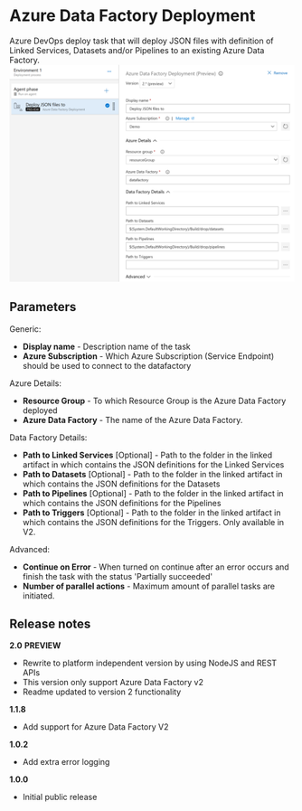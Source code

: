 # Azure Data Factory Deployment

Azure DevOps deploy task that will deploy JSON files with definition of Linked Services, Datasets and/or Pipelines to an existing Azure Data Factory. 
![](../images/screenshot-2.png)

## Parameters

Generic:

- **Display name** - Description name of the task
- **Azure Subscription** - Which Azure Subscription (Service Endpoint) should be used to connect to the datafactory

Azure Details:
- **Resource Group** - To which Resource Group is the Azure Data Factory deployed
- **Azure Data Factory** - The name of the Azure Data Factory.

Data Factory Details:

- **Path to Linked Services** [Optional] - Path to the folder in the linked artifact in which contains the JSON definitions for the Linked Services
- **Path to Datasets** [Optional] - Path to the folder in the linked artifact in which contains the JSON definitions for the Datasets
- **Path to Pipelines** [Optional] - Path to the folder in the linked artifact in which contains the JSON definitions for the Pipelines
- **Path to Triggers** [Optional] - Path to the folder in the linked artifact in which contains the JSON definitions for the Triggers. Only available in V2.

Advanced:
- **Continue on Error** - When turned on continue after an error occurs and finish the task with the status 'Partially succeeded'
- **Number of parallel actions** - Maximum amount of parallel tasks are initiated.

## Release notes

**2.0** **PREVIEW**

- Rewrite to platform independent version by using NodeJS and REST APIs
- This version only support Azure Data Factory v2
- Readme updated to version 2 functionality

**1.1.8**

- Add support for Azure Data Factory V2

**1.0.2**

- Add extra error logging

**1.0.0**

- Initial public release